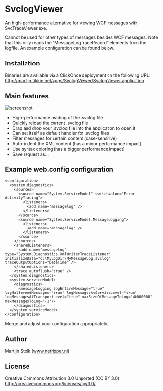# SvclogViewer

An high-performance alternative for viewing WCF messages with SvcTraceViewer.exe.

Cannot be used for other types of messages besides WCF messages. Note that this only reads the "MessageLogTraceRecord" elements from the logfile. An example configuration can be found below.

## Installation

Binaries are available via a ClickOnce deployment on the following URL:
http://martijn.tikkie.net/apps/SvclogViewer/SvclogViewer.application

## Main features

![screenshot](http://content.screencast.com/users/Martijn_Stolk/folders/Jing/media/956005aa-29b7-4157-8994-6b08d686ba7d/2013-11-06_2306.png)

* High-performance reading of the .svclog file
* Quickly reload the current .svclog file
* Drag and drop your .svclog file into the application to open it
* Can set itself as default handler for .svclog files
* Filter messages for certain content (case-sensitive)
* Auto-indent the XML content (has a minor performance impact)
* Use syntax coloring (has a bigger performance impact)
* Save request as...

## Example web.config configuration

```
<configuration>
  <system.diagnostics>
    <sources>
      <source name="System.ServiceModel" switchValue="Error, ActivityTracing">
        <listeners>
          <add name="messagelog" />
        </listeners>
      </source>
      <source name="System.ServiceModel.MessageLogging">
        <listeners>
          <add name="messagelog" />
        </listeners>
      </source>
    </sources>
    <sharedListeners>
      <add name="messagelog" type="System.Diagnostics.XmlWriterTraceListener" initializeData="C:\MyLogDir\MyMessageLog.svclog" traceOutputOptions="DateTime" />
    </sharedListeners>
    <trace autoflush="true" />
  </system.diagnostics>
  <system.serviceModel>
    <diagnostics>
      <messageLogging logEntireMessage="true" logMalformedMessages="true" logMessagesAtServiceLevel="true" logMessagesAtTransportLevel="true" maxSizeOfMessageToLog="40000000" maxMessagesToLog="-1"/>
    </diagnostics>
  </system.serviceModel>
</configuration>
```

Merge and adjust your configuration appropriately.

## Author

Martijn Stolk (www.netripper.nl)

## License

Creative Commons Attribution 3.0 Unported (CC BY 3.0)
http://creativecommons.org/licenses/by/3.0/

